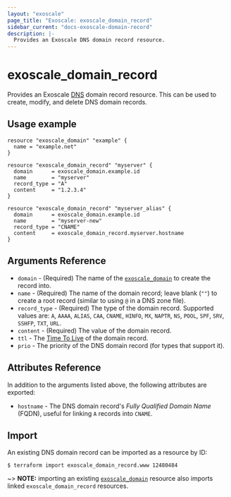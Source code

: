 ```yaml
---
layout: "exoscale"
page_title: "Exoscale: exoscale_domain_record"
sidebar_current: "docs-exoscale-domain-record"
description: |-
  Provides an Exoscale DNS domain record resource.
---
```


# exoscale\_domain\_record

Provides an Exoscale [DNS][dns-doc] domain record resource. This can be used to create, modify, and delete DNS domain records.


## Usage example

```hcl
resource "exoscale_domain" "example" {
  name = "example.net"
}

resource "exoscale_domain_record" "myserver" {
  domain      = exoscale_domain.example.id
  name        = "myserver"
  record_type = "A"
  content     = "1.2.3.4"
}

resource "exoscale_domain_record" "myserver_alias" {
  domain      = exoscale_domain.example.id
  name        = "myserver-new"
  record_type = "CNAME"
  content     = exoscale_domain_record.myserver.hostname
}
```


## Arguments Reference

* `domain` - (Required) The name of the [`exoscale_domain`][r-domain] to create the record into.
* `name` - (Required) The name of the domain record; leave blank (`""`) to create a root record (similar to using `@` in a DNS zone file).
* `record_type` - (Required) The type of the domain record. Supported values are: `A`, `AAAA`, `ALIAS`, `CAA`, `CNAME`, `HINFO`, `MX`, `NAPTR`, `NS`, `POOL`, `SPF`, `SRV`, `SSHFP`, `TXT`, `URL`.
* `content` - (Required) The value of the domain record.
* `ttl` - The [Time To Live][ttl] of the domain record.
* `prio` - The priority of the DNS domain record (for types that support it).


## Attributes Reference

In addition to the arguments listed above, the following attributes are exported:

* `hostname` - The DNS domain record's *Fully Qualified Domain Name* (FQDN), useful for linking `A` records into `CNAME`.


## Import

An existing DNS domain record can be imported as a resource by ID:

```console
$ terraform import exoscale_domain_record.www 12480484
```

~> **NOTE:** importing an existing [`exoscale_domain`][r-domain] resource also imports linked `exoscale_domain_record` resources.


[dns-doc]: https://community.exoscale.com/documentation/dns/
[r-domain]: ../resources/domain
[ttl]: https://en.wikipedia.org/wiki/Time_to_live
